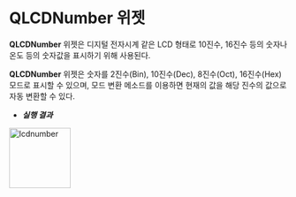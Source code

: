 # QLCDNumber 위젯

**QLCDNumber** 위젯은 디지털 전자시계 같은 LCD 형태로 10진수, 16진수 등의 숫자나 온도 등의 숫자값을 표시하기 위해 사용된다.

**QLCDNumber** 위젯은 숫자를 2진수(Bin), 10진수(Dec), 8진수(Oct), 16진수(Hex) 모드로 표시할 수 있으며, 모드 변환 메소드를 이용하면 현재의 값을 해당 진수의 값으로 자동 변환할 수 있다.

+ ***실행 결과***
<img width="111" height="109" alt="lcdnumber" src="https://github.com/user-attachments/assets/6bba5258-3de2-4ea3-a8fa-94fd56a756c0" />
